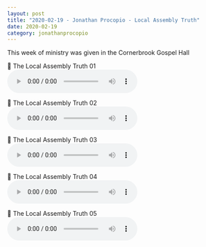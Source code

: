 ```yaml
---
layout: post
title: "2020-02-19 - Jonathan Procopio - Local Assembly Truth"
date: 2020-02-19
category: jonathanprocopio
---
```


This week of ministry was given in the Cornerbrook Gospel Hall <br>

<p>
🎵 The Local Assembly Truth 01 <br>
<audio controls>
  <source src="https://archive.org/download/jonathan-procopio-ministry-messages/Jonathan%20Procopio/2020-02-19%20-%20Jonathan%20Procopio%20-%20Local%20Assembly%20Truth/Jonathan-Procopio-The-Assembly-1.mp3" type="audio/mpeg">
  Your browser does not support the audio element.
</audio>
</p>
<p>
🎵 The Local Assembly Truth 02 <br>
<audio controls>
  <source src="https://archive.org/download/jonathan-procopio-ministry-messages/Jonathan%20Procopio/2020-02-19%20-%20Jonathan%20Procopio%20-%20Local%20Assembly%20Truth/Jonathan-Procopio-The-Assembly-2.mp3" type="audio/mpeg">
  Your browser does not support the audio element.
</audio>
</p>
<p>
🎵 The Local Assembly Truth 03 <br>
<audio controls>
  <source src="https://archive.org/download/jonathan-procopio-ministry-messages/Jonathan%20Procopio/2020-02-19%20-%20Jonathan%20Procopio%20-%20Local%20Assembly%20Truth/Jonathan-Procopio-The-Assembly-3.mp3" type="audio/mpeg">
  Your browser does not support the audio element.
</audio>
</p>
<p>
🎵 The Local Assembly Truth 04 <br>
<audio controls>
  <source src="https://archive.org/download/jonathan-procopio-ministry-messages/Jonathan%20Procopio/2020-02-19%20-%20Jonathan%20Procopio%20-%20Local%20Assembly%20Truth/Jonathan-Procopio-The-Assembly-4.mp3" type="audio/mpeg">
  Your browser does not support the audio element.
</audio>
</p>
<p>
🎵 The Local Assembly Truth 05 <br>
<audio controls>
  <source src="https://archive.org/download/jonathan-procopio-ministry-messages/Jonathan%20Procopio/2020-02-19%20-%20Jonathan%20Procopio%20-%20Local%20Assembly%20Truth/Jonathan-Procopio-The-Assembly-5.mp3" type="audio/mpeg">
  Your browser does not support the audio element.
</audio>
</p>
